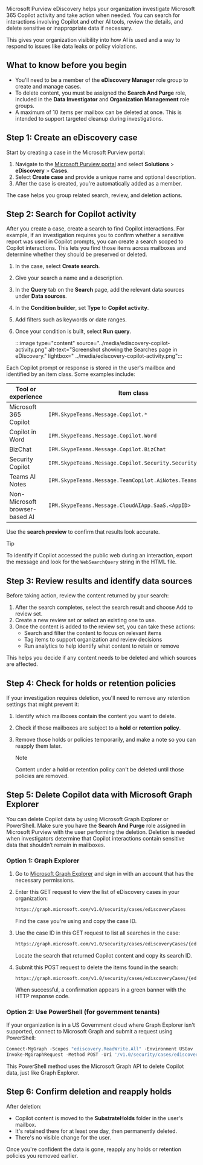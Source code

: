 Microsoft Purview eDiscovery helps your organization investigate Microsoft 365 Copilot activity and take action when needed. You can search for interactions involving Copilot and other AI tools, review the details, and delete sensitive or inappropriate data if necessary.

This gives your organization visibility into how AI is used and a way to respond to issues like data leaks or policy violations.

## What to know before you begin

- You'll need to be a member of the **eDiscovery Manager** role group to create and manage cases.
- To delete content, you must be assigned the **Search And Purge** role, included in the **Data Investigator** and **Organization Management** role groups.
- A maximum of 10 items per mailbox can be deleted at once. This is intended to support targeted cleanup during investigations.

## Step 1: Create an eDiscovery case

Start by creating a case in the Microsoft Purview portal:

1. Navigate to the [Microsoft Purview portal](https://purview.microsoft.com/?azure-portal=true) and select **Solutions** > **eDiscovery** > **Cases**.
1. Select **Create case** and provide a unique name and optional description.
1. After the case is created, you're automatically added as a member.

The case helps you group related search, review, and deletion actions.

## Step 2: Search for Copilot activity

After you create a case, create a search to find Copilot interactions. For example, if an investigation requires you to confirm whether a sensitive report was used in Copilot prompts, you can create a search scoped to Copilot interactions. This lets you find those items across mailboxes and determine whether they should be preserved or deleted.

1. In the case, select **Create search**.
1. Give your search a name and a description.
1. In the **Query** tab on the **Search** page, add the relevant data sources under **Data sources**.
1. In the **Condition builder**, set **Type** to **Copilot activity**.
1. Add filters such as keywords or date ranges.
1. Once your condition is built, select **Run query**.

   :::image type="content" source="../media/ediscovery-copilot-activity.png" alt-text="Screenshot showing the Searches page in eDiscovery." lightbox=" ../media/ediscovery-copilot-activity.png":::

Each Copilot prompt or response is stored in the user's mailbox and identified by an item class. Some examples include:

| Tool or experience | Item class |
|-----|-----|
| Microsoft 365 Copilot | `IPM.SkypeTeams.Message.Copilot.*` |
| Copilot in Word | `IPM.SkypeTeams.Message.Copilot.Word` |
| BizChat | `IPM.SkypeTeams.Message.Copilot.BizChat` |
| Security Copilot | `IPM.SkypeTeams.Message.Copilot.Security.SecurityCopilot` |
| Teams AI Notes | `IPM.SkypeTeams.Message.TeamCopilot.AiNotes.Teams` |
| Non-Microsoft browser-based AI | `IPM.SkypeTeams.Message.CloudAIApp.SaaS.<AppID>` |

Use the **search preview** to confirm that results look accurate.

> [!TIP]
> To identify if Copilot accessed the public web during an interaction, export the message and look for the `WebSearchQuery` string in the HTML file.

## Step 3: Review results and identify data sources

Before taking action, review the content returned by your search:

1. After the search completes, select the search result and choose Add to review set.
1. Create a new review set or select an existing one to use.
1. Once the content is added to the review set, you can take these actions:
   - Search and filter the content to focus on relevant items
   - Tag items to support organization and review decisions
   - Run analytics to help identify what content to retain or remove

This helps you decide if any content needs to be deleted and which sources are affected.

## Step 4: Check for holds or retention policies

If your investigation requires deletion, you'll need to remove any retention settings that might prevent it:

1. Identify which mailboxes contain the content you want to delete.
1. Check if those mailboxes are subject to a **hold** or **retention policy**.
1. Remove those holds or policies temporarily, and make a note so you can reapply them later.

   > [!NOTE]
   > Content under a hold or retention policy can't be deleted until those policies are removed.

## Step 5: Delete Copilot data with Microsoft Graph Explorer

You can delete Copilot data by using Microsoft Graph Explorer or PowerShell. Make sure you have the **Search And Purge** role assigned in Microsoft Purview with the user performing the deletion. Deletion is needed when investigators determine that Copilot interactions contain sensitive data that shouldn’t remain in mailboxes.

### Option 1: Graph Explorer

1. Go to [Microsoft Graph Explorer](https://developer.microsoft.com/graph/graph-explorer?azure-portal=true) and sign in with an account that has the necessary permissions.
1. Enter this GET request to view the list of eDiscovery cases in your organization:

   ```bash
   https://graph.microsoft.com/v1.0/security/cases/ediscoveryCases
   ```

   Find the case you're using and copy the case ID.

1. Use the case ID in this GET request to list all searches in the case:

   ```bash
   https://graph.microsoft.com/v1.0/security/cases/ediscoveryCases/{ediscoveryCaseID}/searches
   ```

   Locate the search that returned Copilot content and copy its search ID.

1. Submit this POST request to delete the items found in the search:

   ```post
   https://graph.microsoft.com/v1.0/security/cases/ediscoveryCases/{ediscoveryCaseID}/searches/{ediscoverySearchID}/purgeData
   ```

   When successful, a confirmation appears in a green banner with the HTTP response code.

### Option 2: Use PowerShell (for government tenants)

If your organization is in a US Government cloud where Graph Explorer isn't supported, connect to Microsoft Graph and submit a request using PowerShell:

```powershell
Connect-MgGraph -Scopes "ediscovery.ReadWrite.All" -Environment USGov
Invoke-MgGraphRequest -Method POST -Uri '/v1.0/security/cases/ediscoveryCases/{caseId}/searches/{searchId}/purgeData'
```

This PowerShell method uses the Microsoft Graph API to delete Copilot data, just like Graph Explorer.

## Step 6: Confirm deletion and reapply holds

After deletion:

- Copilot content is moved to the **SubstrateHolds** folder in the user's mailbox.
- It's retained there for at least one day, then permanently deleted.
- There's no visible change for the user.

Once you're confident the data is gone, reapply any holds or retention policies you removed earlier.
